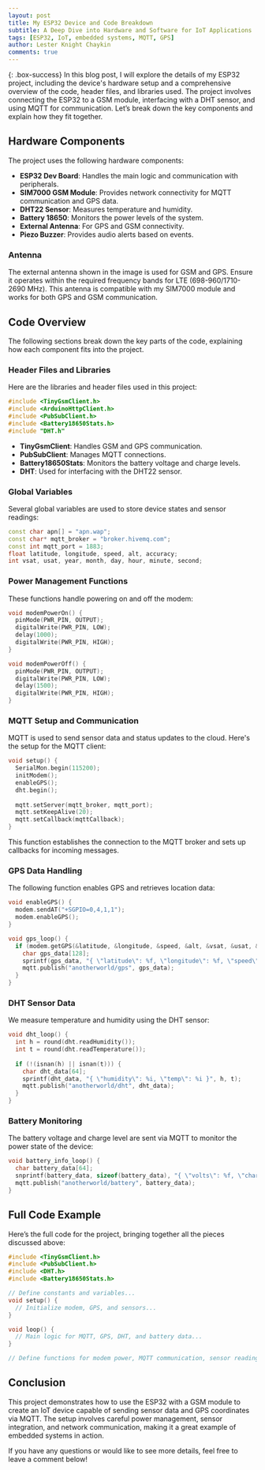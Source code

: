 ```yaml
---
layout: post
title: My ESP32 Device and Code Breakdown
subtitle: A Deep Dive into Hardware and Software for IoT Applications
tags: [ESP32, IoT, embedded systems, MQTT, GPS]
author: Lester Knight Chaykin
comments: true
---
```


{: .box-success}
In this blog post, I will explore the details of my ESP32 project, including the device's hardware setup and a comprehensive overview of the code, header files, and libraries used. The project involves connecting the ESP32 to a GSM module, interfacing with a DHT sensor, and using MQTT for communication. Let’s break down the key components and explain how they fit together.

## Hardware Components

The project uses the following hardware components:
- **ESP32 Dev Board**: Handles the main logic and communication with peripherals.
- **SIM7000 GSM Module**: Provides network connectivity for MQTT communication and GPS data.
- **DHT22 Sensor**: Measures temperature and humidity.
- **Battery 18650**: Monitors the power levels of the system.
- **External Antenna**: For GPS and GSM connectivity.
- **Piezo Buzzer**: Provides audio alerts based on events.

### Antenna

The external antenna shown in the image is used for GSM and GPS. Ensure it operates within the required frequency bands for LTE (698-960/1710-2690 MHz). This antenna is compatible with my SIM7000 module and works for both GPS and GSM communication.

## Code Overview

The following sections break down the key parts of the code, explaining how each component fits into the project. 

### Header Files and Libraries

Here are the libraries and header files used in this project:

```cpp
#include <TinyGsmClient.h>
#include <ArduinoHttpClient.h>
#include <PubSubClient.h>
#include <Battery18650Stats.h>
#include "DHT.h"
```

- **TinyGsmClient**: Handles GSM and GPS communication.
- **PubSubClient**: Manages MQTT connections.
- **Battery18650Stats**: Monitors the battery voltage and charge levels.
- **DHT**: Used for interfacing with the DHT22 sensor.

### Global Variables

Several global variables are used to store device states and sensor readings:

```cpp
const char apn[] = "apn.wap";
const char* mqtt_broker = "broker.hivemq.com";
const int mqtt_port = 1883;
float latitude, longitude, speed, alt, accuracy;
int vsat, usat, year, month, day, hour, minute, second;
```

### Power Management Functions

These functions handle powering on and off the modem:

```cpp
void modemPowerOn() {
  pinMode(PWR_PIN, OUTPUT);
  digitalWrite(PWR_PIN, LOW);
  delay(1000);
  digitalWrite(PWR_PIN, HIGH);
}

void modemPowerOff() {
  pinMode(PWR_PIN, OUTPUT);
  digitalWrite(PWR_PIN, LOW);
  delay(1500);
  digitalWrite(PWR_PIN, HIGH);
}
```

### MQTT Setup and Communication

MQTT is used to send sensor data and status updates to the cloud. Here's the setup for the MQTT client:

```cpp
void setup() {
  SerialMon.begin(115200);
  initModem();
  enableGPS();
  dht.begin();
  
  mqtt.setServer(mqtt_broker, mqtt_port);
  mqtt.setKeepAlive(20);
  mqtt.setCallback(mqttCallback);
}
```

This function establishes the connection to the MQTT broker and sets up callbacks for incoming messages.

### GPS Data Handling

The following function enables GPS and retrieves location data:

```cpp
void enableGPS() {
  modem.sendAT("+SGPIO=0,4,1,1");
  modem.enableGPS();
}

void gps_loop() {
  if (modem.getGPS(&latitude, &longitude, &speed, &alt, &vsat, &usat, &accuracy, &year, &month, &day, &hour, &minute, &second)) {
    char gps_data[128];
    sprintf(gps_data, "{ \"latitude\": %f, \"longitude\": %f, \"speed\": %f }", latitude, longitude, speed);
    mqtt.publish("anotherworld/gps", gps_data);
  }
}
```

### DHT Sensor Data

We measure temperature and humidity using the DHT sensor:

```cpp
void dht_loop() {
  int h = round(dht.readHumidity());
  int t = round(dht.readTemperature());
  
  if (!(isnan(h) || isnan(t))) {
    char dht_data[64];
    sprintf(dht_data, "{ \"humidity\": %i, \"temp\": %i }", h, t);
    mqtt.publish("anotherworld/dht", dht_data);
  }
}
```

### Battery Monitoring

The battery voltage and charge level are sent via MQTT to monitor the power state of the device:

```cpp
void battery_info_loop() {
  char battery_data[64];
  snprintf(battery_data, sizeof(battery_data), "{ \"volts\": %f, \"charge\": %f }", battery.getBatteryVolts(), battery.getBatteryChargeLevel());
  mqtt.publish("anotherworld/battery", battery_data);
}
```

## Full Code Example

Here’s the full code for the project, bringing together all the pieces discussed above:

```cpp
#include <TinyGsmClient.h>
#include <PubSubClient.h>
#include <DHT.h>
#include <Battery18650Stats.h>

// Define constants and variables...
void setup() {
  // Initialize modem, GPS, and sensors...
}

void loop() {
  // Main logic for MQTT, GPS, DHT, and battery data...
}

// Define functions for modem power, MQTT communication, sensor readings...
```

## Conclusion

This project demonstrates how to use the ESP32 with a GSM module to create an IoT device capable of sending sensor data and GPS coordinates via MQTT. The setup involves careful power management, sensor integration, and network communication, making it a great example of embedded systems in action.

If you have any questions or would like to see more details, feel free to leave a comment below!
